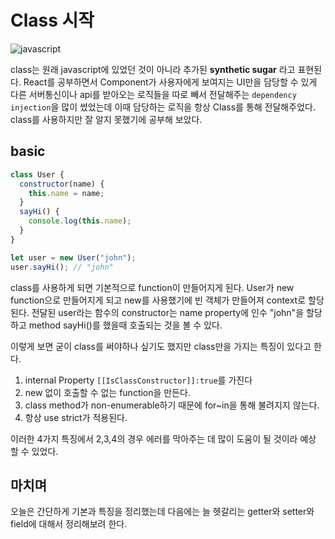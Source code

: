 # Class 시작

![javascript](https://upload.wikimedia.org/wikipedia/commons/thumb/9/99/Unofficial_JavaScript_logo_2.svg/210px-Unofficial_JavaScript_logo_2.svg.png)



class는 원래 javascript에 있었던 것이 아니라 추가된 **synthetic sugar** 라고 표현된다. React를 공부하면서 Component가 사용자에게 보여지는 UI만을 담당할 수 있게 다른 서버통신이나 api를 받아오는 로직들을 따로 빼서 전달해주는 `dependency injection`을 많이 썼었는데 이때 담당하는 로직을 항상 Class를 통해 전달해주었다. class를 사용하지만 잘 알지 못했기에 공부해 보았다.

## basic

```javascript
class User {
  constructor(name) {
    this.name = name;
  }
  sayHi() {
    console.log(this.name);
  }
}

let user = new User("john");
user.sayHi(); // "john"
```

class를 사용하게 되면 기본적으로 function이 만들어지게 된다. User가 new function으로 만들어지게 되고 new를 사용했기에 빈 객체가 만들어져 context로 할당된다. 전달된 user라는 함수의 constructor는 name property에 인수 "john"을 할당하고 method sayHi()를 했을때 호출되는 것을 볼 수 있다.

이렇게 보면 굳이 class를 써야하나 싶기도 했지만 class만을 가지는 특징이 있다고 한다.

1.  internal Property `[[IsClassConstructor]]:true`를 가진다
2.  new 없이 호출할 수 없는 function을 만든다.
3.  class method가 non-enumerable하기 때문에 for~in을 통해 불려지지 않는다.
4.  항상 use strict가 적용된다.

이러한 4가지 특징에서 2,3,4의 경우 에러를 막아주는 데 많이 도움이 될 것이라 예상 할 수 있었다.

## 마치며

오늘은 간단하게 기본과 특징을 정리했는데 다음에는 늘 헷갈리는 getter와 setter와 field에 대해서 정리해보려 한다.

